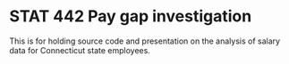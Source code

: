 # STAT 442 Pay gap investigation
This is for holding source code and presentation on the analysis of salary data for Connecticut state employees. 
